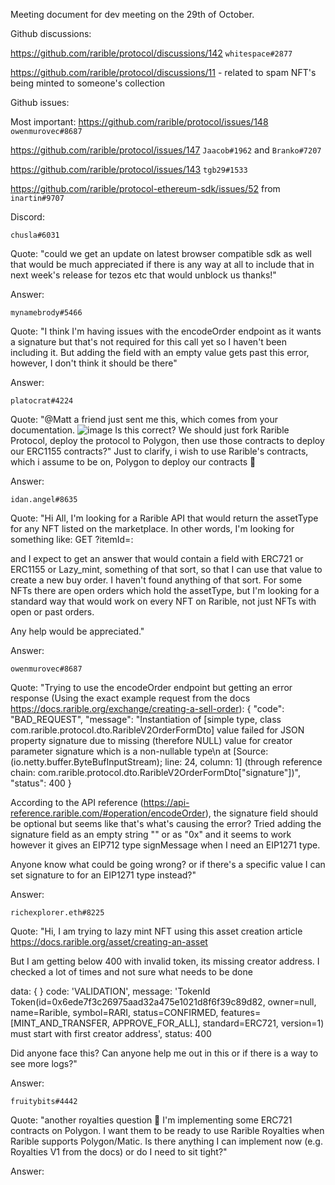 Meeting document for dev meeting on the 29th of October.

Github discussions: 

https://github.com/rarible/protocol/discussions/142 ```whitespace#2877```

https://github.com/rarible/protocol/discussions/11 - related to spam NFT's being minted to someone's collection

Github issues: 

Most important: https://github.com/rarible/protocol/issues/148 ```owenmurovec#8687```

https://github.com/rarible/protocol/issues/147 ```Jaacob#1962``` and ```Branko#7207```

https://github.com/rarible/protocol/issues/143 ```tgb29#1533```

https://github.com/rarible/protocol-ethereum-sdk/issues/52 from ```inartin#9707```



Discord:

```chusla#6031```

Quote: "could we get an update on latest browser compatible sdk as well that would be much appreciated if there is any way at all to include that in next week's release for tezos etc that would unblock us thanks!"

Answer: 

```mynamebrody#5466```

Quote: "I think I'm having issues with the encodeOrder endpoint as it wants a signature but that's not required for this call yet so I haven't been including it. But adding the field with an empty value gets past this error, however, I don't think it should be there"

Answer:

```platocrat#4224```

Quote: "@Matt a friend just sent me this, which comes from your documentation.
![image](https://user-images.githubusercontent.com/39627934/139473674-927e2761-4805-4896-8691-90ad4fb04dcf.png)
Is this correct?
We should just fork Rarible Protocol, deploy the protocol to Polygon, then use those contracts to deploy our ERC1155 contracts?"
Just to clarify, i wish to use Rarible's contracts, which i assume to be on, Polygon to deploy our contracts 🙂 

Answer: 

```idan.angel#8635```

Quote: "Hi All, I'm looking for a Rarible API that would return the assetType for any NFT listed on the marketplace. In other words, I'm looking for something like: 
GET <API URL>?itemId=<contract address>:<token ID>

and I expect to get an answer that would contain a field with ERC721 or ERC1155 or Lazy_mint, something of that sort, so that I can use that value to create a new buy order. I haven't found anything of that sort. For some NFTs there are open orders which hold the assetType, but I'm looking for a standard way that would work on every NFT on Rarible, not just NFTs with open or past orders.

Any help would be appreciated."

Answer: 

```owenmurovec#8687```

Quote: "Trying to use the encodeOrder endpoint but getting an error response (Using the exact example request from the docs https://docs.rarible.org/exchange/creating-a-sell-order):
{
"code": "BAD_REQUEST",
    "message": "Instantiation of [simple type, class com.rarible.protocol.dto.RaribleV2OrderFormDto] value failed for JSON property signature due to missing (therefore NULL) value for creator parameter signature which is a non-nullable type\n at [Source: (io.netty.buffer.ByteBufInputStream); line: 24, column: 1] (through reference chain: com.rarible.protocol.dto.RaribleV2OrderFormDto[\"signature\"])",
    "status": 400
}

According to the API reference (https://api-reference.rarible.com/#operation/encodeOrder), the signature field should be optional but seems like that's what's causing the error? Tried adding the signature field as an empty string "" or as "0x" and it seems to work however it gives an EIP712 type signMessage when I need an EIP1271 type.

Anyone know what could be going wrong? or if there's a specific value I can set signature to for an EIP1271 type instead?"

Answer:


```richexplorer.eth#8225```

Quote: "Hi, I am trying to lazy mint NFT using this asset creation article https://docs.rarible.org/asset/creating-an-asset 

But I am getting below 400 with invalid token, its missing creator address. I checked a lot of times and not sure what needs to be done

 data: {
    }
      code: 'VALIDATION',
      message: 'TokenId Token(id=0x6ede7f3c26975aad32a475e1021d8f6f39c89d82, owner=null, name=Rarible, symbol=RARI, status=CONFIRMED, features=[MINT_AND_TRANSFER, APPROVE_FOR_ALL], standard=ERC721, version=1) must start with first creator address',
      status: 400


Did anyone face this? Can anyone help me out in this or if there is a way to see more logs?"

Answer:


```fruitybits#4442```

Quote: "another royalties question 🙂 I'm implementing some ERC721 contracts on Polygon. I want them to be ready to use Rarible Royalties when Rarible supports Polygon/Matic. Is there anything I can implement now (e.g. Royalties V1 from the docs) or do I need to sit tight?"

Answer:
